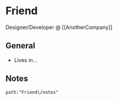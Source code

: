 # Friend

Designer/Developer @ [[AnotherCompany]]

## General

- Lives in...

## Notes

```query
path:"Friend\/notes"
```

